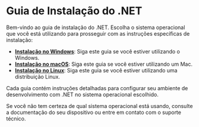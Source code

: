 # Guia de Instalação do .NET

Bem-vindo ao guia de instalação do .NET. Escolha o sistema operacional que você está utilizando para prosseguir com as instruções específicas de instalação:

- **[Instalação no Windows](instalacao-windows.md)**: Siga este guia se você estiver utilizando o Windows.
- **[Instalação no macOS](instalacao-mac.md)**: Siga este guia se você estiver utilizando um Mac.
- **[Instalação no Linux](instalacao-linux.md)**: Siga este guia se você estiver utilizando uma distribuição Linux.

Cada guia contém instruções detalhadas para configurar seu ambiente de desenvolvimento com .NET no sistema operacional escolhido.

Se você não tem certeza de qual sistema operacional está usando, consulte a documentação do seu dispositivo ou entre em contato com o suporte técnico.
